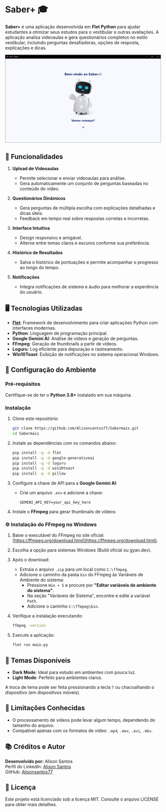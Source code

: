 # Saber+ 🎓

**Saber+** é uma aplicação desenvolvida em **Flet Python** para ajudar estudantes a otimizar seus estudos para o vestibular e outras avaliações. A aplicação analisa videoaulas e gera questionários completos no estilo vestibular, incluindo perguntas desafiadoras, opções de resposta, explicações e dicas.

![Saber+](https://github.com/Alisonsantos77/Sabermais/blob/main/sabermais_capa.PNG)


## 🚀 Funcionalidades

1. **Upload de Videoaulas**
   - Permite selecionar e enviar videoaulas para análise.
   - Gera automaticamente um conjunto de perguntas baseadas no conteúdo do vídeo.

2. **Questionários Dinâmicos**
   - Gera perguntas de múltipla escolha com explicações detalhadas e dicas úteis.
   - Feedback em tempo real sobre respostas corretas e incorretas.

3. **Interface Intuitiva**
   - Design responsivo e amigável.
   - Alterne entre temas claros e escuros conforme sua preferência.

4. **Histórico de Resultados**
   - Salva o histórico de pontuações e permite acompanhar o progresso ao longo do tempo.

5. **Notificações**
   - Integra notificações de sistema e áudio para melhorar a experiência do usuário.

## 🖥️ Tecnologias Utilizadas

- **[Flet](https://flet.dev/)**: Framework de desenvolvimento para criar aplicações Python com interfaces modernas.
- **Python**: Linguagem de programação principal.
- **Google Gemini AI**: Análise de vídeos e geração de perguntas.
- **FFmpeg**: Geração de thumbnails a partir de vídeos.
- **Loguru**: Log eficiente para depuração e rastreamento.
- **Win10Toast**: Exibição de notificações no sistema operacional Windows.

## 🔧 Configuração do Ambiente

### Pré-requisitos

Certifique-se de ter o **Python 3.8+** instalado em sua máquina.

### Instalação

1. Clone este repositório:
   ```bash
   git clone https://github.com/Alisonsantos77/Sabermais.git
   cd Sabermais
   ```

2. Instale as dependências com os comandos abaixo:

   ```bash
   pip install -q -U flet
   pip install -q -U google-generativeai
   pip install -q -U loguru
   pip install -q -U win10toast
   pip install -q -U pillow
   ```

3. Configure a chave de API para a **Google Gemini AI**:
   - Crie um arquivo `.env` e adicione a chave:
     ```
     GEMINI_API_KEY=your_api_key_here
     ```

4. Instale o **FFmpeg** para gerar thumbnails de vídeos:

### ⚙️ Instalação do FFmpeg no Windows

1. Baixe o executável do FFmpeg no site oficial:
   [https://ffmpeg.org/download.html](https://ffmpeg.org/download.html).

2. Escolha a opção para sistemas Windows (Build oficial ou gyan.dev).

3. Após o download:
   - Extraia o arquivo `.zip` para um local como `C:\ffmpeg`.
   - Adicione o caminho da pasta `bin` do FFmpeg às Variáveis de Ambiente do sistema:
     - Pressione `Win + S` e procure por **"Editar variáveis de ambiente do sistema"**.
     - Na seção "Variáveis de Sistema", encontre e edite a variável `Path`.
     - Adicione o caminho `C:\ffmpeg\bin`.

4. Verifique a instalação executando:
   ```bash
   ffmpeg -version
   ```

5. Execute a aplicação:
   ```bash
   flet run main.py
   ```

## 🎨 Temas Disponíveis

- **Dark Mode**: Ideal para estudo em ambientes com pouca luz.
- **Light Mode**: Perfeito para ambientes claros.

A troca de tema pode ser feita pressionando a tecla `T` ou chacoalhando o dispositivo (em dispositivos móveis).

## 🚧 Limitações Conhecidas

- O processamento de vídeos pode levar algum tempo, dependendo do tamanho do arquivo.
- Compatível apenas com os formatos de vídeo: `.mp4`, `.mov`, `.avi`, `.mkv`.

## 📚 Créditos e Autor

**Desenvolvido por:** Alison Santos  
Perfil do LinkedIn: [Alison Santos](https://www.linkedin.com/in/alisonsantosdev/)  
GitHub: [Alisonsantos77](https://github.com/Alisonsantos77)

## 📜 Licença

Este projeto está licenciado sob a licença MIT. Consulte o arquivo LICENSE para obter mais detalhes.
